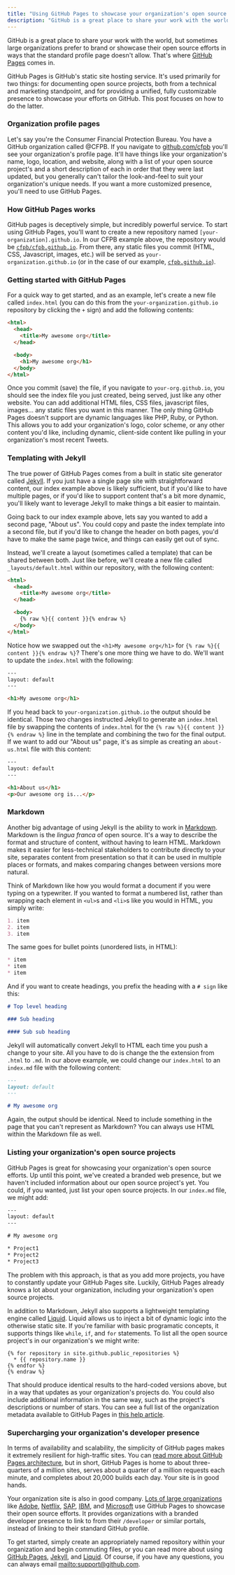 ```yaml
---
title: "Using GitHub Pages to showcase your organization's open source efforts"
description: "GitHub is a great place to share your work with the world, but sometimes large organization wish to brand or showcase their open source efforts in ways that the standard profile page doesn't allow. That's where GitHub Pages comes in."
---
```


GitHub is a great place to share your work with the world, but sometimes large organizations prefer to brand or showcase their open source efforts in ways that the standard profile page doesn't allow. That's where [GitHub Pages](https://pages.github.com) comes in.

GitHub Pages is GitHub's static site hosting service. It's used primarily for two things: for documenting open source projects, both from a technical and marketing standpoint, and for providing a unified, fully customizable presence to showcase your efforts on GitHub. This post focuses on how to do the latter.

### Organization profile pages

Let's say you're the Consumer Financial Protection Bureau. You have a GitHub organization called @CFPB. If you navigate to [github.com/cfpb](https://github.com/cfpb) you'll see your organization's profile page. It'll have things like your organization's name, logo, location, and website, along with a list of your open source project's and a short description of each in order that they were last updated, but you generally can't tailor the look-and-feel to suit your organization's unique needs. If you want a more customized presence, you'll need to use GitHub Pages.

### How GitHub Pages works

GitHub pages is deceptively simple, but incredibly powerful service. To start using GitHub Pages, you'll want to create a new repository named `[your-organization].github.io`. In our CFPB example above, the repository would be [`cfpb/cfpb.github.io`](https://github.com/cfpb/cfpb.github.io). From there, any static files you commit (HTML, CSS, Javascript, images, etc.) will be served as `your-organization.github.io` (or in the case of our example, [`cfpb.github.io`](http://cfpb.github.io)).

### Getting started with GitHub Pages

For a quick way to get started, and as an example, let's create a new file called `index.html` (you can do this from the `your-organization.github.io` repository by clicking the `+` sign) and add the following contents:

```html
<html>
  <head>
    <title>My awesome org</title>
  </head>

  <body>
    <h1>My awesome org</h1>
  </body>
</html>
```

Once you commit (save) the file, if you navigate to `your-org.github.io`, you should see the index file you just created, being served, just like any other website. You can add additional HTML files, CSS files, javascript files, images... any static files you want in this manner. The only thing GitHub Pages doesn't support are dynamic languages like PHP, Ruby, or Python. This allows you to add your organization's logo, color scheme, or any other content you'd like, including dynamic, client-side content like pulling in your organization's most recent Tweets.

### Templating with Jekyll

The true power of GitHub Pages comes from a built in static site generator called [Jekyll](http://jekyllrb.com). If you just have a single page site with straightforward content, our index example above is likely sufficient, but if you'd like to have multiple pages, or if you'd like to support content that's a bit more dynamic, you'll likely want to leverage Jekyll to make things a bit easier to maintain.

Going back to our index example above, lets say you wanted to add a second page, "About us". You could copy and paste the index template into a second file, but if you'd like to change the header on both pages, you'd have to make the same page twice, and things can easily get out of sync.

Instead, we'll create a layout (sometimes called a template) that can be shared between both. Just like before, we'll create a new file called `_layouts/default.html` within our repository, with the following content:

```html
<html>
  <head>
    <title>My awesome org</title>
  </head>

  <body>
    {% raw %}{{ content }}{% endraw %}
  </body>
</html>
```

Notice how we swapped out the `<h1>My awesome org</h1>` for `{% raw %}{{ content }}{% endraw %}`? There's one more thing we have to do. We'll want to update the `index.html` with the following:

```html
---
layout: default
---

<h1>My awesome org</h1>
```

If you head back to `your-organization.github.io` the output should be identical. Those two changes instructed Jekyll to generate an `index.html` file by swapping the contents of `index.html` for the `{% raw %}{{ content }}{% endraw %}` line in the template and combining the two for the final output. If we want to add our "About us" page, it's as simple as creating an `about-us.html` file with this content:

```html
---
layout: default
---

<h1>About us</h1>
<p>Our awesome org is...</p>
```

### Markdown

Another big advantage of using Jekyll is the ability to work in [Markdown](https://guides.github.com/features/mastering-markdown/). Markdown is the *lingua franca* of open source. It's a way to describe the format and structure of content, without having to learn HTML. Markdown makes it easier for less-technical stakeholders to contribute directly to your site, separates content from presentation so that it can be used in multiple places or formats, and makes comparing changes between versions more natural.

Think of Markdown like how you would format a document if you were typing on a typewriter. If you wanted to format a numbered list, rather than wrapping each element in `<ul>`s and `<li>`s like you would in HTML, you simply write:

```markdown
1. item
2. item
3. item
```

The same goes for bullet points (unordered lists, in HTML):

```markdown
* item
* item
* item
```

And if you want to create headings, you prefix the heading with a `# sign` like this:

```markdown
# Top level heading

### Sub heading

#### Sub sub heading
```

Jekyll will automatically convert Jekyll to HTML each time you push a change to your site. All you have to do is change the the extension from `.html` to `.md`. In our above example, we could change our `index.html` to an `index.md` file with the following content:

```markdown
---
layout: default
---

# My awesome org
```

Again, the output should be identical. Need to include something in the page that you can't represent as Markdown? You can always use HTML within the Markdown file as well.

### Listing your organization's open source projects

GitHub Pages is great for showcasing your organization's open source efforts. Up until this point, we've created a branded web presence, but we haven't included information about our open source project's yet. You could, if you wanted, just list your open source projects. In our `index.md` file, we might add:

```html
---
layout: default
---

# My awesome org

* Project1
* Project2
* Project3
```

The problem with this approach, is that as you add more projects, you have to constantly update your GitHub Pages site. Luckily, GitHub Pages already knows a lot about your organization, including your organization's open source projects.

In addition to Markdown, Jekyll also supports a lightweight templating engine called [Liquid](https://github.com/Shopify/liquid/wiki/Liquid-for-Designers). Liquid allows us to inject a bit of dynamic logic into the otherwise static site. If you're familiar with basic programatic concepts, it supports things like `while`, `if`, and `for` statements. To list all the open source project's in our organization's we might write:

```html{% raw %}
{% for repository in site.github.public_repositories %}
  * {{ repository.name }}
{% endfor %}
{% endraw %}
```

That should produce identical results to the hard-coded versions above, but in a way that updates as your organization's projects do. You could also include additional information in the same way, such as the project's descriptions or number of stars. You can see a full list of the organization metadata available to GitHub Pages in [this help article](https://help.github.com/articles/repository-metadata-on-github-pages/).

### Supercharging your organization's developer presence

In terms of availability and scalability, the simplicity of GitHub pages makes it extremely resilient for high-traffic sites. You can [read more about GitHub Pages architecture](http://githubengineering.com/rearchitecting-github-pages/), but in short, GitHub Pages is home to about three-quarters of a million sites, serves about a quarter of a million requests each minute, and completes about 20,000 builds each day. Your site is in good hands.

Your organization site is also in good company. [Lots of large organizations](https://github.com/showcases/open-source-organizations) like [Adobe](http://adobe.github.io), [Netflix](http://netflix.github.io), [SAP](http://sap.github.io), [IBM](http://ibm.github.io), and [Microsoft](http://microsoft.github.io) use GitHub Pages to showcase their open source efforts. It provides organizations with a branded developer presence to link to from their `/developer` or similar portals, instead of linking to their standard GitHub profile.

To get started, simply create an appropriately named repository within your organization and begin commuting files, or you can read more about using [GitHub Pages](https://help.github.com/categories/github-pages-basics/), [Jekyll](http://jekyllrb.com/docs/home/), and [Liquid](https://github.com/Shopify/liquid/wiki/Liquid-for-Designers). Of course, if you have any questions, you can always email <mailto:support@github.com>.
